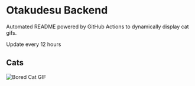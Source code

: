 # Otakudesu Backend

Automated README powered by GitHub Actions to dynamically display cat gifs.

 Update every 12 hours

## Cats

![Bored Cat GIF](https://media0.giphy.com/media/mlvseq9yvZhba/200.gif?cid=9acd02dazhz71pds3wzehe8f0aoh3b9chqkmb0686t6f3tza&ep=v1_gifs_search&rid=200.gif&ct=g)
